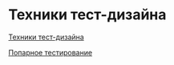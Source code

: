 # Техники тест-дизайна
[Техники тест-дизайна](https://docs.google.com/spreadsheets/d/1UbAVbgWK9XBpBHsEJkQCt1-CaU0PhuzoNkgVWRf_8T0/edit?usp=sharing)

[Попарное тестирование](https://docs.google.com/spreadsheets/d/1dWRqPGBrXyaUmqZj67qkCcMxOEGOxYygxsSNUijNPI8/edit?gid=2118302636#gid=2118302636)
